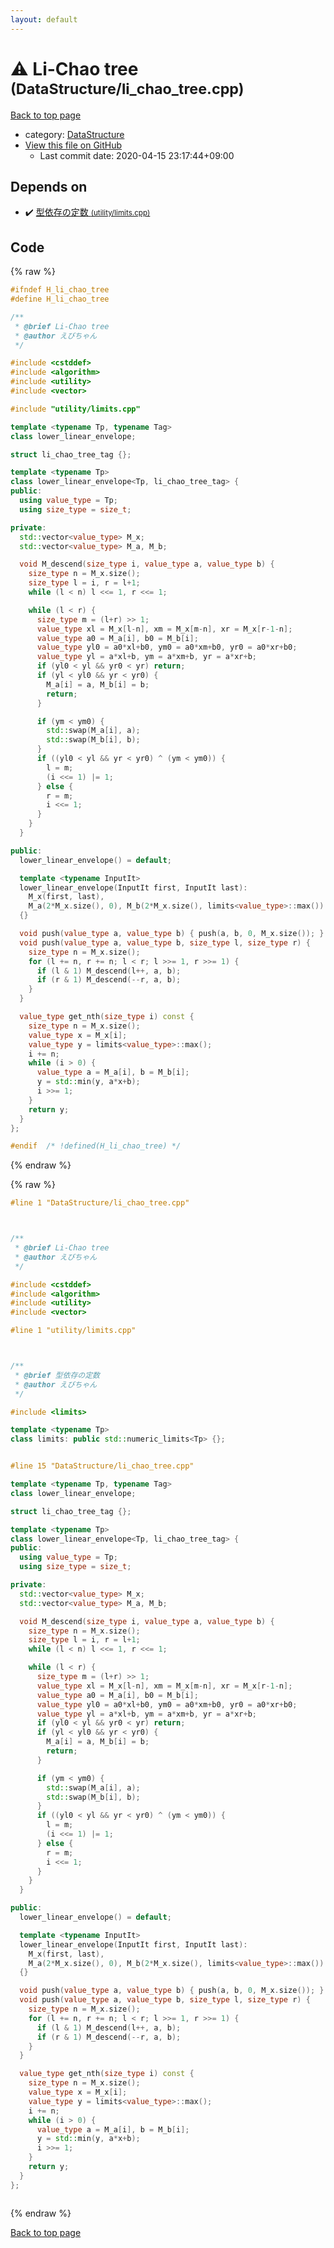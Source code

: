 ```yaml
---
layout: default
---
```


<!-- mathjax config similar to math.stackexchange -->
<script type="text/javascript" async
  src="https://cdnjs.cloudflare.com/ajax/libs/mathjax/2.7.5/MathJax.js?config=TeX-MML-AM_CHTML">
</script>
<script type="text/x-mathjax-config">
  MathJax.Hub.Config({
    TeX: { equationNumbers: { autoNumber: "AMS" }},
    tex2jax: {
      inlineMath: [ ['$','$'] ],
      processEscapes: true
    },
    "HTML-CSS": { matchFontHeight: false },
    displayAlign: "left",
    displayIndent: "2em"
  });
</script>

<script type="text/javascript" src="https://cdnjs.cloudflare.com/ajax/libs/jquery/3.4.1/jquery.min.js"></script>
<script src="https://cdn.jsdelivr.net/npm/jquery-balloon-js@1.1.2/jquery.balloon.min.js" integrity="sha256-ZEYs9VrgAeNuPvs15E39OsyOJaIkXEEt10fzxJ20+2I=" crossorigin="anonymous"></script>
<script type="text/javascript" src="../../assets/js/copy-button.js"></script>
<link rel="stylesheet" href="../../assets/css/copy-button.css" />


# :warning: Li-Chao tree <small>(DataStructure/li_chao_tree.cpp)</small>

<a href="../../index.html">Back to top page</a>

* category: <a href="../../index.html#5e248f107086635fddcead5bf28943fc">DataStructure</a>
* <a href="{{ site.github.repository_url }}/blob/master/DataStructure/li_chao_tree.cpp">View this file on GitHub</a>
    - Last commit date: 2020-04-15 23:17:44+09:00




## Depends on

* :heavy_check_mark: <a href="../utility/limits.cpp.html">型依存の定数 <small>(utility/limits.cpp)</small></a>


## Code

<a id="unbundled"></a>
{% raw %}
```cpp
#ifndef H_li_chao_tree
#define H_li_chao_tree

/**
 * @brief Li-Chao tree
 * @author えびちゃん
 */

#include <cstddef>
#include <algorithm>
#include <utility>
#include <vector>

#include "utility/limits.cpp"

template <typename Tp, typename Tag>
class lower_linear_envelope;

struct li_chao_tree_tag {};

template <typename Tp>
class lower_linear_envelope<Tp, li_chao_tree_tag> {
public:
  using value_type = Tp;
  using size_type = size_t;

private:
  std::vector<value_type> M_x;
  std::vector<value_type> M_a, M_b;

  void M_descend(size_type i, value_type a, value_type b) {
    size_type n = M_x.size();
    size_type l = i, r = l+1;
    while (l < n) l <<= 1, r <<= 1;

    while (l < r) {
      size_type m = (l+r) >> 1;
      value_type xl = M_x[l-n], xm = M_x[m-n], xr = M_x[r-1-n];
      value_type a0 = M_a[i], b0 = M_b[i];
      value_type yl0 = a0*xl+b0, ym0 = a0*xm+b0, yr0 = a0*xr+b0;
      value_type yl = a*xl+b, ym = a*xm+b, yr = a*xr+b;
      if (yl0 < yl && yr0 < yr) return;
      if (yl < yl0 && yr < yr0) {
        M_a[i] = a, M_b[i] = b;
        return;
      }

      if (ym < ym0) {
        std::swap(M_a[i], a);
        std::swap(M_b[i], b);
      }
      if ((yl0 < yl && yr < yr0) ^ (ym < ym0)) {
        l = m;
        (i <<= 1) |= 1;
      } else {
        r = m;
        i <<= 1;
      }
    }
  }

public:
  lower_linear_envelope() = default;

  template <typename InputIt>
  lower_linear_envelope(InputIt first, InputIt last):
    M_x(first, last),
    M_a(2*M_x.size(), 0), M_b(2*M_x.size(), limits<value_type>::max())
  {}

  void push(value_type a, value_type b) { push(a, b, 0, M_x.size()); }
  void push(value_type a, value_type b, size_type l, size_type r) {
    size_type n = M_x.size();
    for (l += n, r += n; l < r; l >>= 1, r >>= 1) {
      if (l & 1) M_descend(l++, a, b);
      if (r & 1) M_descend(--r, a, b);
    }
  }

  value_type get_nth(size_type i) const {
    size_type n = M_x.size();
    value_type x = M_x[i];
    value_type y = limits<value_type>::max();
    i += n;
    while (i > 0) {
      value_type a = M_a[i], b = M_b[i];
      y = std::min(y, a*x+b);
      i >>= 1;
    }
    return y;
  }
};

#endif  /* !defined(H_li_chao_tree) */

```
{% endraw %}

<a id="bundled"></a>
{% raw %}
```cpp
#line 1 "DataStructure/li_chao_tree.cpp"



/**
 * @brief Li-Chao tree
 * @author えびちゃん
 */

#include <cstddef>
#include <algorithm>
#include <utility>
#include <vector>

#line 1 "utility/limits.cpp"



/**
 * @brief 型依存の定数
 * @author えびちゃん
 */

#include <limits>

template <typename Tp>
class limits: public std::numeric_limits<Tp> {};


#line 15 "DataStructure/li_chao_tree.cpp"

template <typename Tp, typename Tag>
class lower_linear_envelope;

struct li_chao_tree_tag {};

template <typename Tp>
class lower_linear_envelope<Tp, li_chao_tree_tag> {
public:
  using value_type = Tp;
  using size_type = size_t;

private:
  std::vector<value_type> M_x;
  std::vector<value_type> M_a, M_b;

  void M_descend(size_type i, value_type a, value_type b) {
    size_type n = M_x.size();
    size_type l = i, r = l+1;
    while (l < n) l <<= 1, r <<= 1;

    while (l < r) {
      size_type m = (l+r) >> 1;
      value_type xl = M_x[l-n], xm = M_x[m-n], xr = M_x[r-1-n];
      value_type a0 = M_a[i], b0 = M_b[i];
      value_type yl0 = a0*xl+b0, ym0 = a0*xm+b0, yr0 = a0*xr+b0;
      value_type yl = a*xl+b, ym = a*xm+b, yr = a*xr+b;
      if (yl0 < yl && yr0 < yr) return;
      if (yl < yl0 && yr < yr0) {
        M_a[i] = a, M_b[i] = b;
        return;
      }

      if (ym < ym0) {
        std::swap(M_a[i], a);
        std::swap(M_b[i], b);
      }
      if ((yl0 < yl && yr < yr0) ^ (ym < ym0)) {
        l = m;
        (i <<= 1) |= 1;
      } else {
        r = m;
        i <<= 1;
      }
    }
  }

public:
  lower_linear_envelope() = default;

  template <typename InputIt>
  lower_linear_envelope(InputIt first, InputIt last):
    M_x(first, last),
    M_a(2*M_x.size(), 0), M_b(2*M_x.size(), limits<value_type>::max())
  {}

  void push(value_type a, value_type b) { push(a, b, 0, M_x.size()); }
  void push(value_type a, value_type b, size_type l, size_type r) {
    size_type n = M_x.size();
    for (l += n, r += n; l < r; l >>= 1, r >>= 1) {
      if (l & 1) M_descend(l++, a, b);
      if (r & 1) M_descend(--r, a, b);
    }
  }

  value_type get_nth(size_type i) const {
    size_type n = M_x.size();
    value_type x = M_x[i];
    value_type y = limits<value_type>::max();
    i += n;
    while (i > 0) {
      value_type a = M_a[i], b = M_b[i];
      y = std::min(y, a*x+b);
      i >>= 1;
    }
    return y;
  }
};



```
{% endraw %}

<a href="../../index.html">Back to top page</a>

